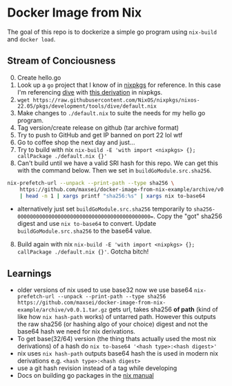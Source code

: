 
# Docker Image from Nix

The goal of this repo is to dockerize a simple go program using `nix-build` and `docker load`.

## Stream of Conciousness
0. Create hello.go
1. Look up a `go` project that I know of in [nixpkgs](https://github.com/NixOS/nixpkgs) for reference. In this case I'm referencing [dive](https://github.com/wagoodman/dive) with [this derivation](https://github.com/NixOS/nixpkgs/blob/b542cc75fa03a3a29350d4c3b69739e946268a93/pkgs/development/tools/dive/default.nix) in nixpkgs.
2. `wget https://raw.githubusercontent.com/NixOS/nixpkgs/nixos-22.05/pkgs/development/tools/dive/default.nix`
3. Make changes to `./default.nix` to suite the needs for my hello go program.
4. Tag version/create release on github (tar archive format)
5. Try to push to GitHub and get IP banned on port 22 lol wtf
6. Go to coffee shop the next day and just...
7. Try to build with nix `nix-build -E 'with import <nixpkgs> {}; callPackage ./default.nix {}'`
7. Can't build until we have a valid SRI hash for this repo. We can get this with the command below. Then we set in `buildGoModule.src.sha256`.
```bash
nix-prefetch-url --unpack --print-path --type sha256 \
	https://github.com/maxsei/docker-image-from-nix-example/archive/v0.0.1.tar.gz \
	| head -n 1 | xargs printf "sha256:%s" | xargs nix to-base64
```

* alternatively just set  `buildGoModule.src.sha256` temporarily to `sha256-0000000000000000000000000000000000000000000=`. Copy the "got" sha256 digest and use `nix to-base64` to convert. Update `buildGoModule.src.sha256` to the base64 value.

8. Build again with nix `nix-build -E 'with import <nixpkgs> {}; callPackage ./default.nix {}'`. Gotcha bitch!

## Learnings
* older versions of nix used to use base32 now we use base64
`nix-prefetch-url --unpack --print-path --type sha256 https://github.com/maxsei/docker-image-from-nix-example/archive/v0.0.1.tar.gz` gets url, takes sha256 **of path** (kind of like how `nix hash-path` works) of untarred path. However this outputs the raw sha256 (or hashing algo of your choice) digest and not the base64 hash we need for nix derivations.
* To get base(32/64) version (the thing thats actually used the most nix derivations) of a hash do `nix to-base64 '<hash type>:<hash digest>'`
* nix uses `nix hash-path` outputs base64 hash the is used in modern nix derivations e.g. `<hash type>:<hash digest>`
* use a git hash revision instead of a tag while developing
* Docs on building go packages in the [nix manual](https://nixos.org/manual/nixpkgs/stable/#ssec-language-go)

